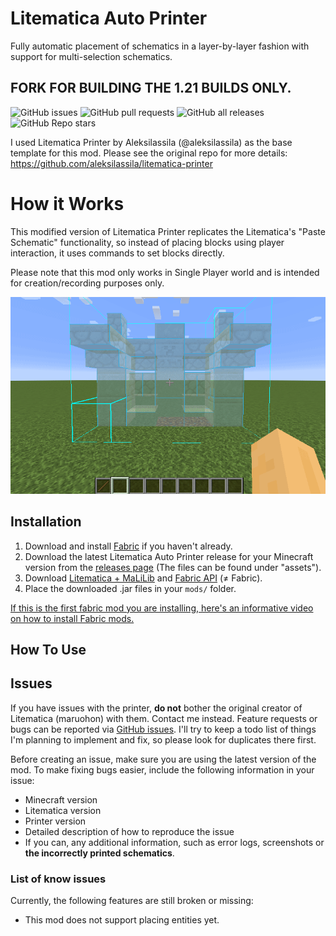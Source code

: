 # Litematica Auto Printer

Fully automatic placement of schematics in a layer-by-layer fashion with support for multi-selection schematics.

## FORK FOR BUILDING THE 1.21 BUILDS ONLY.

![GitHub issues](https://img.shields.io/github/issues-raw/AB-70/litematica-auto-printer)
![GitHub pull requests](https://img.shields.io/github/issues-pr-raw/AB-70/litematica-auto-printer)
![GitHub all releases](https://img.shields.io/github/downloads/AB-70/litematica-auto-printer/total)
![GitHub Repo stars](https://img.shields.io/github/stars/AB-70/litematica-auto-printer)

I used Litematica Printer by Aleksilassila (@aleksilassila) as the base template for this mod. Please see the original repo for more details:
https://github.com/aleksilassila/litematica-printer

# How it Works

This modified version of Litematica Printer replicates the Litematica's "Paste Schematic" functionality, so instead
of placing blocks using player interaction, it uses commands to set blocks directly.

Please note that this mod only works in Single Player world and is intended for creation/recording purposes only.

![Demo](printer_demo.gif)

## Installation

1. Download and install [Fabric](https://fabricmc.net/use/installer/) if you haven't already.
2. Download the latest Litematica Auto Printer release for your Minecraft version from the
   [releases page](https://github.com/AB-70/litematica-auto-printer/releases/latest) (The files can be found under
   "assets").
3. Download [Litematica + MaLiLib](https://www.curseforge.com/minecraft/mc-mods/litematica)
   and [Fabric API](https://www.curseforge.com/minecraft/mc-mods/fabric-api/) (≠ Fabric).
4. Place the downloaded .jar files in your `mods/` folder.

[If this is the first fabric mod you are installing, here's an informative video on how to install Fabric mods.](https://www.youtube.com/watch?v=x7gmfib4gHg)

## How To Use

## Issues

If you have issues with the printer, **do not** bother the original creator of
Litematica (maruohon) with them. Contact me instead. Feature requests or bugs can
be reported via [GitHub issues](https://github.com/AB-70/litematica-auto-printer/issues). I'll try to keep a todo list of things
I'm planning to implement and fix, so please look for duplicates there first.

Before creating an issue, make sure you are using the latest version of the mod.
To make fixing bugs easier, include the following information in your issue:

- Minecraft version
- Litematica version
- Printer version
- Detailed description of how to reproduce the issue
- If you can, any additional information, such as error logs, screenshots or **the incorrectly printed schematics**.

### List of know issues

Currently, the following features are still broken or missing:

- This mod does not support placing entities yet.
